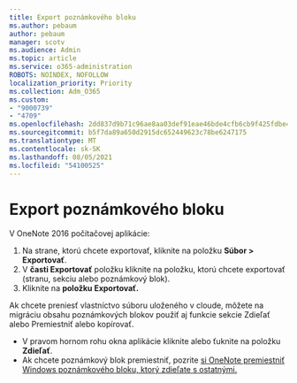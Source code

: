 ```yaml
---
title: Export poznámkového bloku
ms.author: pebaum
author: pebaum
manager: scotv
ms.audience: Admin
ms.topic: article
ms.service: o365-administration
ROBOTS: NOINDEX, NOFOLLOW
localization_priority: Priority
ms.collection: Adm_O365
ms.custom:
- "9000739"
- "4709"
ms.openlocfilehash: 2dd837d9b71c96ae8aa03def91eae46bde4cfb6cb9f425fdbe4d7c61917bf0cd
ms.sourcegitcommit: b5f7da89a650d2915dc652449623c78be6247175
ms.translationtype: MT
ms.contentlocale: sk-SK
ms.lasthandoff: 08/05/2021
ms.locfileid: "54100525"
---
```

# <a name="export-a-notebook"></a>Export poznámkového bloku

V OneNote 2016 počítačovej aplikácie:

1. Na strane, ktorú chcete exportovať, kliknite na položku **Súbor > Exportovať**.
2. V **časti Exportovať** položku kliknite na položku, ktorú chcete exportovať (stranu, sekciu alebo poznámkový blok).
3. Kliknite na **položku Exportovať.**
 
Ak chcete preniesť vlastníctvo súboru uloženého v cloude,  môžete na migráciu obsahu poznámkových blokov použiť aj funkcie sekcie Zdieľať alebo Premiestniť alebo kopírovať.   

- V pravom hornom rohu okna aplikácie kliknite alebo ťuknite na položku **Zdieľať**.
- Ak chcete poznámkový blok premiestniť, pozrite [si OneNote premiestniť Windows poznámkového bloku, ktorý zdieľate s ostatnými.](https://support.office.com/article/move-a-onenote-for-windows-notebook-that-you-ve-shared-with-others-56c7659e-1850-49a6-8874-e2db6b440cd4?ui=en-US&rs=en-US&ad=US)
